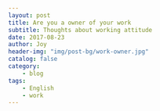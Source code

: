 ```yaml
---
layout: post
title: Are you a owner of your work
subtitle: Thoughts about working attitude
date: 2017-08-23
author: Joy
header-img: "img/post-bg/work-owner.jpg"
catalog: false
category:
    - blog
tags:
    - English
    - work
---
```

